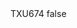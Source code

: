 <?xml version="1.0" encoding="UTF-8"?>
<CustomMetadata xmlns="http://soap.sforce.com/2006/04/metadata">
    <label>TXU674</label>
    <protected>false</protected>
</CustomMetadata>
